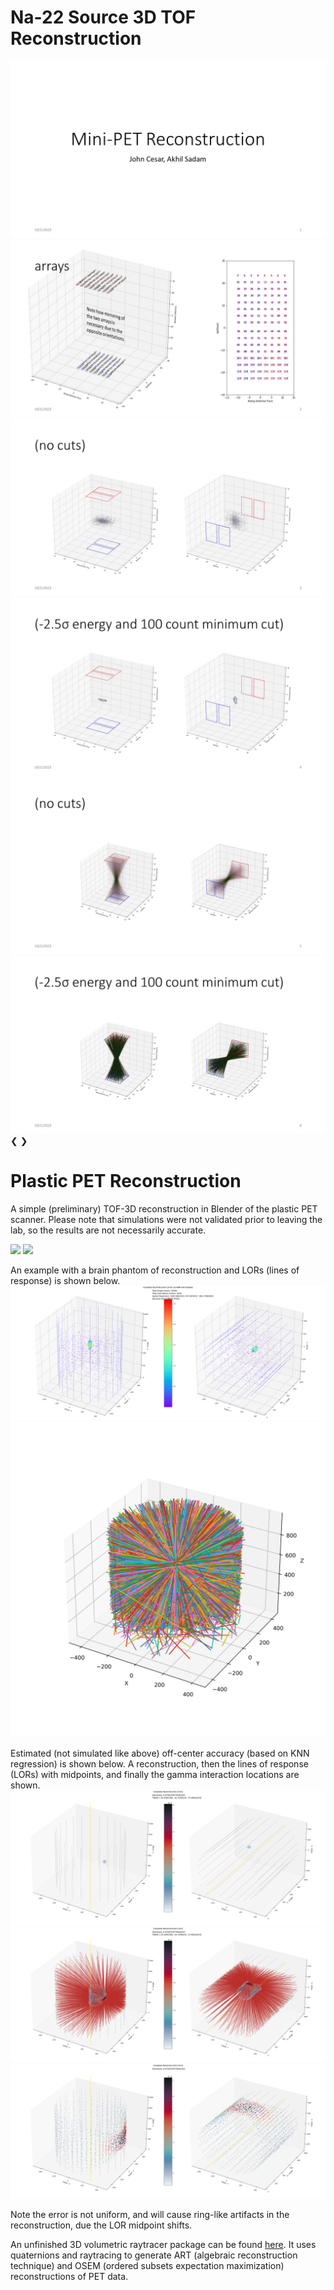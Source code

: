 <link rel="stylesheet" href="/static/css/phogroup.css">
<link rel="stylesheet" href="/static/css/layout-poster.css">
<link rel="stylesheet" href="/static/css/slideshow.css">
<link rel="stylesheet" href="/static/css/card-inner.css">

<div class="card" markdown="1">

# Na-22 Source 3D TOF Reconstruction

<div class="slideshow-container slides0" data-index="1">
    <img class="mySlides fade" src="/static/figures/reco/r/Slide1.JPG"></img>
    <img class="mySlides second fade" src="/static/figures/reco/r/Slide2.JPG"></img>
    <img class="mySlides second fade" src="/static/figures/reco/r/Slide3.JPG"></img>
    <img class="mySlides second fade" src="/static/figures/reco/r/Slide4.JPG"></img>
    <img class="mySlides second fade" src="/static/figures/reco/r/Slide5.JPG"></img>
    <img class="mySlides second fade" src="/static/figures/reco/r/Slide6.JPG"></img>
    <div class="clicker">
    <a class="prev" onclick="plusSlides(-1,this.parentElement.parentElement);">&#10094;</a>
    <a class="next" onclick="plusSlides(1,this.parentElement.parentElement);">&#10095;</a>
    </div>
</div>

# Plastic PET Reconstruction

A simple (preliminary) TOF-3D reconstruction in Blender of the plastic PET scanner. Please note that simulations were not validated prior to leaving the lab, so the results are not necessarily accurate.

<img src="/static/figures/plastic-pet/renderArt_art.png"></img>
<img src="/static/figures/plastic-pet/renderArt.png"></img>

An example with a brain phantom of reconstruction and LORs (lines of response) is shown below.
<img src="/static/figures/plastic-pet/renderI_OOC.png"></img>
<img src="/static/figures/plastic-pet/renderLOR_OOC.jpg"></img>


Estimated (not simulated like above) off-center accuracy (based on KNN regression) is shown below.
A reconstruction, then the lines of response (LORs) with midpoints, and finally the gamma interaction locations are shown.
<img src="/static/figures/plastic-pet/renderI.png"></img>
<img src="/static/figures/plastic-pet/renderI_centers.png"></img>
<img src="/static/figures/plastic-pet/renderI_points.png"></img>

Note the error is not uniform, and will cause ring-like artifacts in the reconstruction, due the LOR midpoint shifts.

An unfinished 3D volumetric raytracer package can be found [here](https://github.com/akhilsadam/raytracer-imaging/tree/master).
It uses quaternions and raytracing to generate ART (algebraic reconstruction technique) and OSEM (ordered subsets expectation maximization) reconstructions of PET data.

</div>